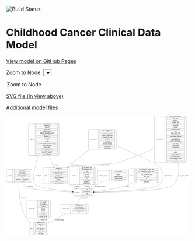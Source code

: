 <link rel='stylesheet' href="assets/style.css">
<link rel='stylesheet' href="https://unpkg.com/leaflet@1.5.1/dist/leaflet.css" integrity="sha512-xwE/Az9zrjBIphAcBb3F6JVqxf46+CDLwfLMHloNu6KEQCAWi6HcDUbeOfBIptF7tcCzusKFjFw2yuvEpDL9wQ==" crossorigin="">
<script type="text/javascript" src="https://code.jquery.com/jquery-3.2.1.min.js"></script>
<script type="text/javascript"  src="https://unpkg.com/leaflet@1.5.1/dist/leaflet.js"></script>
<script type="text/javascript" src="assets/actions.js"></script>

![Build Status](https://github.com/CBIIT/c3d-model/actions/workflows/model-test-and-deploy.yml/badge.svg)

# Childhood Cancer Clinical Data Model

[View model on GitHub Pages](https://cbiit.github.io/c3d-model/)


Zoom to Node: <select id="node_select">
  <option value="">Zoom to Node</option>
</select>
<div id="model"></div>

<p>
<a href="./model-desc/c3d-model.svg">SVG file (in view above)</a>
<p>
<a href="./model-desc">Additional model files</a>
<div id='graph' style='display:off;'>
<svg width="2350pt" height="1528pt"
 viewBox="0.00 0.00 2349.50 1528.00" xmlns="http://www.w3.org/2000/svg" xmlns:xlink="http://www.w3.org/1999/xlink">
<g id="graph0" class="graph" transform="scale(1 1) rotate(0) translate(4 1524)">
<title>Perl</title>
<polygon fill="#ffffff" stroke="transparent" points="-4,4 -4,-1524 2345.5,-1524 2345.5,4 -4,4"/>
<!-- genetic_analysis -->
<g id="node1" class="node">
<title>genetic_analysis</title>
<path fill="none" stroke="#000000" d="M1901.5,-921.5C1901.5,-921.5 2285.5,-921.5 2285.5,-921.5 2291.5,-921.5 2297.5,-927.5 2297.5,-933.5 2297.5,-933.5 2297.5,-1507.5 2297.5,-1507.5 2297.5,-1513.5 2291.5,-1519.5 2285.5,-1519.5 2285.5,-1519.5 1901.5,-1519.5 1901.5,-1519.5 1895.5,-1519.5 1889.5,-1513.5 1889.5,-1507.5 1889.5,-1507.5 1889.5,-933.5 1889.5,-933.5 1889.5,-927.5 1895.5,-921.5 1901.5,-921.5"/>
<text text-anchor="middle" x="1957" y="-1216.8" font-family="Times,serif" font-size="14.00" fill="#000000">genetic_analysis</text>
<polyline fill="none" stroke="#000000" points="2024.5,-921.5 2024.5,-1519.5 "/>
<text text-anchor="middle" x="2035" y="-1216.8" font-family="Times,serif" font-size="14.00" fill="#000000"> </text>
<polyline fill="none" stroke="#000000" points="2045.5,-921.5 2045.5,-1519.5 "/>
<text text-anchor="middle" x="2161" y="-1504.3" font-family="Times,serif" font-size="14.00" fill="#000000">age_at_genetic_analysis</text>
<polyline fill="none" stroke="#000000" points="2045.5,-1496.5 2276.5,-1496.5 "/>
<text text-anchor="middle" x="2161" y="-1481.3" font-family="Times,serif" font-size="14.00" fill="#000000">allelic_ratio</text>
<polyline fill="none" stroke="#000000" points="2045.5,-1473.5 2276.5,-1473.5 "/>
<text text-anchor="middle" x="2161" y="-1458.3" font-family="Times,serif" font-size="14.00" fill="#000000">alteration</text>
<polyline fill="none" stroke="#000000" points="2045.5,-1450.5 2276.5,-1450.5 "/>
<text text-anchor="middle" x="2161" y="-1435.3" font-family="Times,serif" font-size="14.00" fill="#000000">alteration_effect</text>
<polyline fill="none" stroke="#000000" points="2045.5,-1427.5 2276.5,-1427.5 "/>
<text text-anchor="middle" x="2161" y="-1412.3" font-family="Times,serif" font-size="14.00" fill="#000000">alteration_type</text>
<polyline fill="none" stroke="#000000" points="2045.5,-1404.5 2276.5,-1404.5 "/>
<text text-anchor="middle" x="2161" y="-1389.3" font-family="Times,serif" font-size="14.00" fill="#000000">chromosome</text>
<polyline fill="none" stroke="#000000" points="2045.5,-1381.5 2276.5,-1381.5 "/>
<text text-anchor="middle" x="2161" y="-1366.3" font-family="Times,serif" font-size="14.00" fill="#000000">cytoband</text>
<polyline fill="none" stroke="#000000" points="2045.5,-1358.5 2276.5,-1358.5 "/>
<text text-anchor="middle" x="2161" y="-1343.3" font-family="Times,serif" font-size="14.00" fill="#000000">dna_index_numeric</text>
<polyline fill="none" stroke="#000000" points="2045.5,-1335.5 2276.5,-1335.5 "/>
<text text-anchor="middle" x="2161" y="-1320.3" font-family="Times,serif" font-size="14.00" fill="#000000">exon</text>
<polyline fill="none" stroke="#000000" points="2045.5,-1312.5 2276.5,-1312.5 "/>
<text text-anchor="middle" x="2161" y="-1297.3" font-family="Times,serif" font-size="14.00" fill="#000000">fusion_partner_exon</text>
<polyline fill="none" stroke="#000000" points="2045.5,-1289.5 2276.5,-1289.5 "/>
<text text-anchor="middle" x="2161" y="-1274.3" font-family="Times,serif" font-size="14.00" fill="#000000">fusion_partner_gene</text>
<polyline fill="none" stroke="#000000" points="2045.5,-1266.5 2276.5,-1266.5 "/>
<text text-anchor="middle" x="2161" y="-1251.3" font-family="Times,serif" font-size="14.00" fill="#000000">fusion_partner_transcript</text>
<polyline fill="none" stroke="#000000" points="2045.5,-1243.5 2276.5,-1243.5 "/>
<text text-anchor="middle" x="2161" y="-1228.3" font-family="Times,serif" font-size="14.00" fill="#000000">gene_symbol</text>
<polyline fill="none" stroke="#000000" points="2045.5,-1220.5 2276.5,-1220.5 "/>
<text text-anchor="middle" x="2161" y="-1205.3" font-family="Times,serif" font-size="14.00" fill="#000000">genetic_analysis_id</text>
<polyline fill="none" stroke="#000000" points="2045.5,-1197.5 2276.5,-1197.5 "/>
<text text-anchor="middle" x="2161" y="-1182.3" font-family="Times,serif" font-size="14.00" fill="#000000">genomic_source_category</text>
<polyline fill="none" stroke="#000000" points="2045.5,-1174.5 2276.5,-1174.5 "/>
<text text-anchor="middle" x="2161" y="-1159.3" font-family="Times,serif" font-size="14.00" fill="#000000">hgvs_coding</text>
<polyline fill="none" stroke="#000000" points="2045.5,-1151.5 2276.5,-1151.5 "/>
<text text-anchor="middle" x="2161" y="-1136.3" font-family="Times,serif" font-size="14.00" fill="#000000">hgvs_genome</text>
<polyline fill="none" stroke="#000000" points="2045.5,-1128.5 2276.5,-1128.5 "/>
<text text-anchor="middle" x="2161" y="-1113.3" font-family="Times,serif" font-size="14.00" fill="#000000">hgvs_protein</text>
<polyline fill="none" stroke="#000000" points="2045.5,-1105.5 2276.5,-1105.5 "/>
<text text-anchor="middle" x="2161" y="-1090.3" font-family="Times,serif" font-size="14.00" fill="#000000">id</text>
<polyline fill="none" stroke="#000000" points="2045.5,-1082.5 2276.5,-1082.5 "/>
<text text-anchor="middle" x="2161" y="-1067.3" font-family="Times,serif" font-size="14.00" fill="#000000">iscn</text>
<polyline fill="none" stroke="#000000" points="2045.5,-1059.5 2276.5,-1059.5 "/>
<text text-anchor="middle" x="2161" y="-1044.3" font-family="Times,serif" font-size="14.00" fill="#000000">method</text>
<polyline fill="none" stroke="#000000" points="2045.5,-1036.5 2276.5,-1036.5 "/>
<text text-anchor="middle" x="2161" y="-1021.3" font-family="Times,serif" font-size="14.00" fill="#000000">reference_genome</text>
<polyline fill="none" stroke="#000000" points="2045.5,-1013.5 2276.5,-1013.5 "/>
<text text-anchor="middle" x="2161" y="-998.3" font-family="Times,serif" font-size="14.00" fill="#000000">reported_significance</text>
<polyline fill="none" stroke="#000000" points="2045.5,-990.5 2276.5,-990.5 "/>
<text text-anchor="middle" x="2161" y="-975.3" font-family="Times,serif" font-size="14.00" fill="#000000">reported_significance_system</text>
<polyline fill="none" stroke="#000000" points="2045.5,-967.5 2276.5,-967.5 "/>
<text text-anchor="middle" x="2161" y="-952.3" font-family="Times,serif" font-size="14.00" fill="#000000">result</text>
<polyline fill="none" stroke="#000000" points="2045.5,-944.5 2276.5,-944.5 "/>
<text text-anchor="middle" x="2161" y="-929.3" font-family="Times,serif" font-size="14.00" fill="#000000">+ 6 properties</text>
<polyline fill="none" stroke="#000000" points="2276.5,-921.5 2276.5,-1519.5 "/>
<text text-anchor="middle" x="2287" y="-1216.8" font-family="Times,serif" font-size="14.00" fill="#000000"> </text>
</g>
<!-- participant -->
<g id="node3" class="node">
<title>participant</title>
<path fill="none" stroke="#000000" d="M866,-495.5C866,-495.5 1097,-495.5 1097,-495.5 1103,-495.5 1109,-501.5 1109,-507.5 1109,-507.5 1109,-575.5 1109,-575.5 1109,-581.5 1103,-587.5 1097,-587.5 1097,-587.5 866,-587.5 866,-587.5 860,-587.5 854,-581.5 854,-575.5 854,-575.5 854,-507.5 854,-507.5 854,-501.5 860,-495.5 866,-495.5"/>
<text text-anchor="middle" x="902" y="-537.8" font-family="Times,serif" font-size="14.00" fill="#000000">participant</text>
<polyline fill="none" stroke="#000000" points="950,-495.5 950,-587.5 "/>
<text text-anchor="middle" x="960.5" y="-537.8" font-family="Times,serif" font-size="14.00" fill="#000000"> </text>
<polyline fill="none" stroke="#000000" points="971,-495.5 971,-587.5 "/>
<text text-anchor="middle" x="1029.5" y="-572.3" font-family="Times,serif" font-size="14.00" fill="#000000">id</text>
<polyline fill="none" stroke="#000000" points="971,-564.5 1088,-564.5 "/>
<text text-anchor="middle" x="1029.5" y="-549.3" font-family="Times,serif" font-size="14.00" fill="#000000">participant_id</text>
<polyline fill="none" stroke="#000000" points="971,-541.5 1088,-541.5 "/>
<text text-anchor="middle" x="1029.5" y="-526.3" font-family="Times,serif" font-size="14.00" fill="#000000">race</text>
<polyline fill="none" stroke="#000000" points="971,-518.5 1088,-518.5 "/>
<text text-anchor="middle" x="1029.5" y="-503.3" font-family="Times,serif" font-size="14.00" fill="#000000">sex_at_birth</text>
<polyline fill="none" stroke="#000000" points="1088,-495.5 1088,-587.5 "/>
<text text-anchor="middle" x="1098.5" y="-537.8" font-family="Times,serif" font-size="14.00" fill="#000000"> </text>
</g>
<!-- genetic_analysis&#45;&gt;participant -->
<g id="edge2" class="edge">
<title>genetic_analysis&#45;&gt;participant</title>
<path fill="none" stroke="#000000" d="M2195.6987,-921.1778C2210.6296,-821.0588 2202.7079,-715.5776 2136.5,-639 2071.119,-563.3789 1411.3695,-546.4096 1119.3357,-542.6017"/>
<polygon fill="#000000" stroke="#000000" points="1119.1476,-539.0991 1109.1039,-542.4717 1119.0586,-546.0985 1119.1476,-539.0991"/>
<text text-anchor="middle" x="2271.5" y="-750.8" font-family="Times,serif" font-size="14.00" fill="#000000">of_genetic_analysis</text>
</g>
<!-- sample -->
<g id="node7" class="node">
<title>sample</title>
<path fill="none" stroke="#000000" d="M479.5,-651C479.5,-651 793.5,-651 793.5,-651 799.5,-651 805.5,-657 805.5,-663 805.5,-663 805.5,-846 805.5,-846 805.5,-852 799.5,-858 793.5,-858 793.5,-858 479.5,-858 479.5,-858 473.5,-858 467.5,-852 467.5,-846 467.5,-846 467.5,-663 467.5,-663 467.5,-657 473.5,-651 479.5,-651"/>
<text text-anchor="middle" x="501.5" y="-750.8" font-family="Times,serif" font-size="14.00" fill="#000000">sample</text>
<polyline fill="none" stroke="#000000" points="535.5,-651 535.5,-858 "/>
<text text-anchor="middle" x="546" y="-750.8" font-family="Times,serif" font-size="14.00" fill="#000000"> </text>
<polyline fill="none" stroke="#000000" points="556.5,-651 556.5,-858 "/>
<text text-anchor="middle" x="670.5" y="-842.8" font-family="Times,serif" font-size="14.00" fill="#000000">anatomic_site</text>
<polyline fill="none" stroke="#000000" points="556.5,-835 784.5,-835 "/>
<text text-anchor="middle" x="670.5" y="-819.8" font-family="Times,serif" font-size="14.00" fill="#000000">id</text>
<polyline fill="none" stroke="#000000" points="556.5,-812 784.5,-812 "/>
<text text-anchor="middle" x="670.5" y="-796.8" font-family="Times,serif" font-size="14.00" fill="#000000">participant_age_at_collection</text>
<polyline fill="none" stroke="#000000" points="556.5,-789 784.5,-789 "/>
<text text-anchor="middle" x="670.5" y="-773.8" font-family="Times,serif" font-size="14.00" fill="#000000">percent_necrosis</text>
<polyline fill="none" stroke="#000000" points="556.5,-766 784.5,-766 "/>
<text text-anchor="middle" x="670.5" y="-750.8" font-family="Times,serif" font-size="14.00" fill="#000000">percent_tumor</text>
<polyline fill="none" stroke="#000000" points="556.5,-743 784.5,-743 "/>
<text text-anchor="middle" x="670.5" y="-727.8" font-family="Times,serif" font-size="14.00" fill="#000000">sample_description</text>
<polyline fill="none" stroke="#000000" points="556.5,-720 784.5,-720 "/>
<text text-anchor="middle" x="670.5" y="-704.8" font-family="Times,serif" font-size="14.00" fill="#000000">sample_id</text>
<polyline fill="none" stroke="#000000" points="556.5,-697 784.5,-697 "/>
<text text-anchor="middle" x="670.5" y="-681.8" font-family="Times,serif" font-size="14.00" fill="#000000">sample_tumor_status</text>
<polyline fill="none" stroke="#000000" points="556.5,-674 784.5,-674 "/>
<text text-anchor="middle" x="670.5" y="-658.8" font-family="Times,serif" font-size="14.00" fill="#000000">tumor_classification</text>
<polyline fill="none" stroke="#000000" points="784.5,-651 784.5,-858 "/>
<text text-anchor="middle" x="795" y="-750.8" font-family="Times,serif" font-size="14.00" fill="#000000"> </text>
</g>
<!-- genetic_analysis&#45;&gt;sample -->
<g id="edge3" class="edge">
<title>genetic_analysis&#45;&gt;sample</title>
<path fill="none" stroke="#000000" d="M1889.3328,-1109.4793C1757.2608,-1043.0777 1579.4216,-963.5699 1412.5,-921 1347.8826,-904.5207 877.5803,-891.6299 814.5,-870 807.7321,-867.6793 800.9666,-865.046 794.2421,-862.1608"/>
<polygon fill="#000000" stroke="#000000" points="795.6592,-858.9605 785.1013,-858.076 792.8032,-865.3514 795.6592,-858.9605"/>
<text text-anchor="middle" x="1262.5" y="-891.8" font-family="Times,serif" font-size="14.00" fill="#000000">of_genetic_analysis</text>
</g>
<!-- laboratory_test -->
<g id="node2" class="node">
<title>laboratory_test</title>
<path fill="none" stroke="#000000" d="M1059.5,-1094C1059.5,-1094 1391.5,-1094 1391.5,-1094 1397.5,-1094 1403.5,-1100 1403.5,-1106 1403.5,-1106 1403.5,-1335 1403.5,-1335 1403.5,-1341 1397.5,-1347 1391.5,-1347 1391.5,-1347 1059.5,-1347 1059.5,-1347 1053.5,-1347 1047.5,-1341 1047.5,-1335 1047.5,-1335 1047.5,-1106 1047.5,-1106 1047.5,-1100 1053.5,-1094 1059.5,-1094"/>
<text text-anchor="middle" x="1110.5" y="-1216.8" font-family="Times,serif" font-size="14.00" fill="#000000">laboratory_test</text>
<polyline fill="none" stroke="#000000" points="1173.5,-1094 1173.5,-1347 "/>
<text text-anchor="middle" x="1184" y="-1216.8" font-family="Times,serif" font-size="14.00" fill="#000000"> </text>
<polyline fill="none" stroke="#000000" points="1194.5,-1094 1194.5,-1347 "/>
<text text-anchor="middle" x="1288.5" y="-1331.8" font-family="Times,serif" font-size="14.00" fill="#000000">age_at_laboratory_test</text>
<polyline fill="none" stroke="#000000" points="1194.5,-1324 1382.5,-1324 "/>
<text text-anchor="middle" x="1288.5" y="-1308.8" font-family="Times,serif" font-size="14.00" fill="#000000">id</text>
<polyline fill="none" stroke="#000000" points="1194.5,-1301 1382.5,-1301 "/>
<text text-anchor="middle" x="1288.5" y="-1285.8" font-family="Times,serif" font-size="14.00" fill="#000000">laboratory_test_id</text>
<polyline fill="none" stroke="#000000" points="1194.5,-1278 1382.5,-1278 "/>
<text text-anchor="middle" x="1288.5" y="-1262.8" font-family="Times,serif" font-size="14.00" fill="#000000">laboratory_test_method</text>
<polyline fill="none" stroke="#000000" points="1194.5,-1255 1382.5,-1255 "/>
<text text-anchor="middle" x="1288.5" y="-1239.8" font-family="Times,serif" font-size="14.00" fill="#000000">laboratory_test_name</text>
<polyline fill="none" stroke="#000000" points="1194.5,-1232 1382.5,-1232 "/>
<text text-anchor="middle" x="1288.5" y="-1216.8" font-family="Times,serif" font-size="14.00" fill="#000000">sensitivity</text>
<polyline fill="none" stroke="#000000" points="1194.5,-1209 1382.5,-1209 "/>
<text text-anchor="middle" x="1288.5" y="-1193.8" font-family="Times,serif" font-size="14.00" fill="#000000">specimen</text>
<polyline fill="none" stroke="#000000" points="1194.5,-1186 1382.5,-1186 "/>
<text text-anchor="middle" x="1288.5" y="-1170.8" font-family="Times,serif" font-size="14.00" fill="#000000">test_result_modifier</text>
<polyline fill="none" stroke="#000000" points="1194.5,-1163 1382.5,-1163 "/>
<text text-anchor="middle" x="1288.5" y="-1147.8" font-family="Times,serif" font-size="14.00" fill="#000000">test_result_numeric</text>
<polyline fill="none" stroke="#000000" points="1194.5,-1140 1382.5,-1140 "/>
<text text-anchor="middle" x="1288.5" y="-1124.8" font-family="Times,serif" font-size="14.00" fill="#000000">test_result_text</text>
<polyline fill="none" stroke="#000000" points="1194.5,-1117 1382.5,-1117 "/>
<text text-anchor="middle" x="1288.5" y="-1101.8" font-family="Times,serif" font-size="14.00" fill="#000000">test_result_unit</text>
<polyline fill="none" stroke="#000000" points="1382.5,-1094 1382.5,-1347 "/>
<text text-anchor="middle" x="1393" y="-1216.8" font-family="Times,serif" font-size="14.00" fill="#000000"> </text>
</g>
<!-- laboratory_test&#45;&gt;participant -->
<g id="edge14" class="edge">
<title>laboratory_test&#45;&gt;participant</title>
<path fill="none" stroke="#000000" d="M1403.5919,-1140.7329C1614.4606,-1045.4454 1939.3803,-895.6211 1955.5,-870 2010.1727,-783.1016 2024.386,-715.126 1955.5,-639 1900.4694,-578.1857 1374.5738,-553.6469 1119.2513,-545.2557"/>
<polygon fill="#000000" stroke="#000000" points="1119.2733,-541.7546 1109.1648,-544.9279 1119.0459,-548.7509 1119.2733,-541.7546"/>
<text text-anchor="middle" x="2067" y="-750.8" font-family="Times,serif" font-size="14.00" fill="#000000">of_laboratory_test</text>
</g>
<!-- laboratory_test&#45;&gt;sample -->
<g id="edge15" class="edge">
<title>laboratory_test&#45;&gt;sample</title>
<path fill="none" stroke="#000000" d="M1065.3312,-1093.779C974.6527,-1022.0367 862.3497,-933.1859 775.4178,-864.4078"/>
<polygon fill="#000000" stroke="#000000" points="777.3657,-861.486 767.3517,-858.0262 773.0225,-866.9757 777.3657,-861.486"/>
<text text-anchor="middle" x="877" y="-891.8" font-family="Times,serif" font-size="14.00" fill="#000000">of_laboratory_test</text>
</g>
<!-- consent_group -->
<g id="node4" class="node">
<title>consent_group</title>
<path fill="none" stroke="#000000" d="M708,-271C708,-271 1033,-271 1033,-271 1039,-271 1045,-277 1045,-283 1045,-283 1045,-374 1045,-374 1045,-380 1039,-386 1033,-386 1033,-386 708,-386 708,-386 702,-386 696,-380 696,-374 696,-374 696,-283 696,-283 696,-277 702,-271 708,-271"/>
<text text-anchor="middle" x="757" y="-324.8" font-family="Times,serif" font-size="14.00" fill="#000000">consent_group</text>
<polyline fill="none" stroke="#000000" points="818,-271 818,-386 "/>
<text text-anchor="middle" x="828.5" y="-324.8" font-family="Times,serif" font-size="14.00" fill="#000000"> </text>
<polyline fill="none" stroke="#000000" points="839,-271 839,-386 "/>
<text text-anchor="middle" x="931.5" y="-370.8" font-family="Times,serif" font-size="14.00" fill="#000000">consent_group_id</text>
<polyline fill="none" stroke="#000000" points="839,-363 1024,-363 "/>
<text text-anchor="middle" x="931.5" y="-347.8" font-family="Times,serif" font-size="14.00" fill="#000000">consent_group_name</text>
<polyline fill="none" stroke="#000000" points="839,-340 1024,-340 "/>
<text text-anchor="middle" x="931.5" y="-324.8" font-family="Times,serif" font-size="14.00" fill="#000000">consent_group_number</text>
<polyline fill="none" stroke="#000000" points="839,-317 1024,-317 "/>
<text text-anchor="middle" x="931.5" y="-301.8" font-family="Times,serif" font-size="14.00" fill="#000000">consent_group_suffix</text>
<polyline fill="none" stroke="#000000" points="839,-294 1024,-294 "/>
<text text-anchor="middle" x="931.5" y="-278.8" font-family="Times,serif" font-size="14.00" fill="#000000">id</text>
<polyline fill="none" stroke="#000000" points="1024,-271 1024,-386 "/>
<text text-anchor="middle" x="1034.5" y="-324.8" font-family="Times,serif" font-size="14.00" fill="#000000"> </text>
</g>
<!-- participant&#45;&gt;consent_group -->
<g id="edge1" class="edge">
<title>participant&#45;&gt;consent_group</title>
<path fill="none" stroke="#000000" d="M957.4147,-495.2822C942.1447,-465.9804 922.1441,-427.6009 905.1791,-395.0464"/>
<polygon fill="#000000" stroke="#000000" points="908.2063,-393.2818 900.4811,-386.0312 901.9987,-396.5168 908.2063,-393.2818"/>
<text text-anchor="middle" x="997" y="-465.8" font-family="Times,serif" font-size="14.00" fill="#000000">of_participant</text>
</g>
<!-- study -->
<g id="node10" class="node">
<title>study</title>
<path fill="none" stroke="#000000" d="M302,-.5C302,-.5 521,-.5 521,-.5 527,-.5 533,-6.5 533,-12.5 533,-12.5 533,-149.5 533,-149.5 533,-155.5 527,-161.5 521,-161.5 521,-161.5 302,-161.5 302,-161.5 296,-161.5 290,-155.5 290,-149.5 290,-149.5 290,-12.5 290,-12.5 290,-6.5 296,-.5 302,-.5"/>
<text text-anchor="middle" x="318" y="-77.3" font-family="Times,serif" font-size="14.00" fill="#000000">study</text>
<polyline fill="none" stroke="#000000" points="346,-.5 346,-161.5 "/>
<text text-anchor="middle" x="356.5" y="-77.3" font-family="Times,serif" font-size="14.00" fill="#000000"> </text>
<polyline fill="none" stroke="#000000" points="367,-.5 367,-161.5 "/>
<text text-anchor="middle" x="439.5" y="-146.3" font-family="Times,serif" font-size="14.00" fill="#000000">dbgap_accession</text>
<polyline fill="none" stroke="#000000" points="367,-138.5 512,-138.5 "/>
<text text-anchor="middle" x="439.5" y="-123.3" font-family="Times,serif" font-size="14.00" fill="#000000">external_url</text>
<polyline fill="none" stroke="#000000" points="367,-115.5 512,-115.5 "/>
<text text-anchor="middle" x="439.5" y="-100.3" font-family="Times,serif" font-size="14.00" fill="#000000">id</text>
<polyline fill="none" stroke="#000000" points="367,-92.5 512,-92.5 "/>
<text text-anchor="middle" x="439.5" y="-77.3" font-family="Times,serif" font-size="14.00" fill="#000000">study_description</text>
<polyline fill="none" stroke="#000000" points="367,-69.5 512,-69.5 "/>
<text text-anchor="middle" x="439.5" y="-54.3" font-family="Times,serif" font-size="14.00" fill="#000000">study_id</text>
<polyline fill="none" stroke="#000000" points="367,-46.5 512,-46.5 "/>
<text text-anchor="middle" x="439.5" y="-31.3" font-family="Times,serif" font-size="14.00" fill="#000000">study_name</text>
<polyline fill="none" stroke="#000000" points="367,-23.5 512,-23.5 "/>
<text text-anchor="middle" x="439.5" y="-8.3" font-family="Times,serif" font-size="14.00" fill="#000000">study_status</text>
<polyline fill="none" stroke="#000000" points="512,-.5 512,-161.5 "/>
<text text-anchor="middle" x="522.5" y="-77.3" font-family="Times,serif" font-size="14.00" fill="#000000"> </text>
</g>
<!-- consent_group&#45;&gt;study -->
<g id="edge6" class="edge">
<title>consent_group&#45;&gt;study</title>
<path fill="none" stroke="#000000" d="M763.7535,-270.9406C697.5854,-235.2617 612.1271,-189.1813 541.9551,-151.3435"/>
<polygon fill="#000000" stroke="#000000" points="543.5011,-148.2007 533.038,-146.5352 540.1788,-154.3621 543.5011,-148.2007"/>
<text text-anchor="middle" x="678" y="-183.8" font-family="Times,serif" font-size="14.00" fill="#000000">of_consent_group</text>
</g>
<!-- reference_file -->
<g id="node5" class="node">
<title>reference_file</title>
<path fill="none" stroke="#000000" d="M273,-213.5C273,-213.5 550,-213.5 550,-213.5 556,-213.5 562,-219.5 562,-225.5 562,-225.5 562,-431.5 562,-431.5 562,-437.5 556,-443.5 550,-443.5 550,-443.5 273,-443.5 273,-443.5 267,-443.5 261,-437.5 261,-431.5 261,-431.5 261,-225.5 261,-225.5 261,-219.5 267,-213.5 273,-213.5"/>
<text text-anchor="middle" x="319" y="-324.8" font-family="Times,serif" font-size="14.00" fill="#000000">reference_file</text>
<polyline fill="none" stroke="#000000" points="377,-213.5 377,-443.5 "/>
<text text-anchor="middle" x="387.5" y="-324.8" font-family="Times,serif" font-size="14.00" fill="#000000"> </text>
<polyline fill="none" stroke="#000000" points="398,-213.5 398,-443.5 "/>
<text text-anchor="middle" x="469.5" y="-428.3" font-family="Times,serif" font-size="14.00" fill="#000000">dcf_indexd_guid</text>
<polyline fill="none" stroke="#000000" points="398,-420.5 541,-420.5 "/>
<text text-anchor="middle" x="469.5" y="-405.3" font-family="Times,serif" font-size="14.00" fill="#000000">file_category</text>
<polyline fill="none" stroke="#000000" points="398,-397.5 541,-397.5 "/>
<text text-anchor="middle" x="469.5" y="-382.3" font-family="Times,serif" font-size="14.00" fill="#000000">file_description</text>
<polyline fill="none" stroke="#000000" points="398,-374.5 541,-374.5 "/>
<text text-anchor="middle" x="469.5" y="-359.3" font-family="Times,serif" font-size="14.00" fill="#000000">file_name</text>
<polyline fill="none" stroke="#000000" points="398,-351.5 541,-351.5 "/>
<text text-anchor="middle" x="469.5" y="-336.3" font-family="Times,serif" font-size="14.00" fill="#000000">file_size</text>
<polyline fill="none" stroke="#000000" points="398,-328.5 541,-328.5 "/>
<text text-anchor="middle" x="469.5" y="-313.3" font-family="Times,serif" font-size="14.00" fill="#000000">file_type</text>
<polyline fill="none" stroke="#000000" points="398,-305.5 541,-305.5 "/>
<text text-anchor="middle" x="469.5" y="-290.3" font-family="Times,serif" font-size="14.00" fill="#000000">id</text>
<polyline fill="none" stroke="#000000" points="398,-282.5 541,-282.5 "/>
<text text-anchor="middle" x="469.5" y="-267.3" font-family="Times,serif" font-size="14.00" fill="#000000">md5sum</text>
<polyline fill="none" stroke="#000000" points="398,-259.5 541,-259.5 "/>
<text text-anchor="middle" x="469.5" y="-244.3" font-family="Times,serif" font-size="14.00" fill="#000000">reference_file_id</text>
<polyline fill="none" stroke="#000000" points="398,-236.5 541,-236.5 "/>
<text text-anchor="middle" x="469.5" y="-221.3" font-family="Times,serif" font-size="14.00" fill="#000000">reference_file_url</text>
<polyline fill="none" stroke="#000000" points="541,-213.5 541,-443.5 "/>
<text text-anchor="middle" x="551.5" y="-324.8" font-family="Times,serif" font-size="14.00" fill="#000000"> </text>
</g>
<!-- reference_file&#45;&gt;study -->
<g id="edge5" class="edge">
<title>reference_file&#45;&gt;study</title>
<path fill="none" stroke="#000000" d="M411.5,-213.4448C411.5,-199.4621 411.5,-185.3307 411.5,-171.7693"/>
<polygon fill="#000000" stroke="#000000" points="415.0001,-171.5218 411.5,-161.5218 408.0001,-171.5219 415.0001,-171.5218"/>
<text text-anchor="middle" x="472" y="-183.8" font-family="Times,serif" font-size="14.00" fill="#000000">of_reference_file</text>
</g>
<!-- treatment -->
<g id="node6" class="node">
<title>treatment</title>
<path fill="none" stroke="#000000" d="M835.5,-639.5C835.5,-639.5 1127.5,-639.5 1127.5,-639.5 1133.5,-639.5 1139.5,-645.5 1139.5,-651.5 1139.5,-651.5 1139.5,-857.5 1139.5,-857.5 1139.5,-863.5 1133.5,-869.5 1127.5,-869.5 1127.5,-869.5 835.5,-869.5 835.5,-869.5 829.5,-869.5 823.5,-863.5 823.5,-857.5 823.5,-857.5 823.5,-651.5 823.5,-651.5 823.5,-645.5 829.5,-639.5 835.5,-639.5"/>
<text text-anchor="middle" x="868" y="-750.8" font-family="Times,serif" font-size="14.00" fill="#000000">treatment</text>
<polyline fill="none" stroke="#000000" points="912.5,-639.5 912.5,-869.5 "/>
<text text-anchor="middle" x="923" y="-750.8" font-family="Times,serif" font-size="14.00" fill="#000000"> </text>
<polyline fill="none" stroke="#000000" points="933.5,-639.5 933.5,-869.5 "/>
<text text-anchor="middle" x="1026" y="-854.3" font-family="Times,serif" font-size="14.00" fill="#000000">age_at_treatment_end</text>
<polyline fill="none" stroke="#000000" points="933.5,-846.5 1118.5,-846.5 "/>
<text text-anchor="middle" x="1026" y="-831.3" font-family="Times,serif" font-size="14.00" fill="#000000">age_at_treatment_start</text>
<polyline fill="none" stroke="#000000" points="933.5,-823.5 1118.5,-823.5 "/>
<text text-anchor="middle" x="1026" y="-808.3" font-family="Times,serif" font-size="14.00" fill="#000000">dose</text>
<polyline fill="none" stroke="#000000" points="933.5,-800.5 1118.5,-800.5 "/>
<text text-anchor="middle" x="1026" y="-785.3" font-family="Times,serif" font-size="14.00" fill="#000000">dose_frequency</text>
<polyline fill="none" stroke="#000000" points="933.5,-777.5 1118.5,-777.5 "/>
<text text-anchor="middle" x="1026" y="-762.3" font-family="Times,serif" font-size="14.00" fill="#000000">dose_route</text>
<polyline fill="none" stroke="#000000" points="933.5,-754.5 1118.5,-754.5 "/>
<text text-anchor="middle" x="1026" y="-739.3" font-family="Times,serif" font-size="14.00" fill="#000000">dose_unit</text>
<polyline fill="none" stroke="#000000" points="933.5,-731.5 1118.5,-731.5 "/>
<text text-anchor="middle" x="1026" y="-716.3" font-family="Times,serif" font-size="14.00" fill="#000000">id</text>
<polyline fill="none" stroke="#000000" points="933.5,-708.5 1118.5,-708.5 "/>
<text text-anchor="middle" x="1026" y="-693.3" font-family="Times,serif" font-size="14.00" fill="#000000">treatment_agent</text>
<polyline fill="none" stroke="#000000" points="933.5,-685.5 1118.5,-685.5 "/>
<text text-anchor="middle" x="1026" y="-670.3" font-family="Times,serif" font-size="14.00" fill="#000000">treatment_id</text>
<polyline fill="none" stroke="#000000" points="933.5,-662.5 1118.5,-662.5 "/>
<text text-anchor="middle" x="1026" y="-647.3" font-family="Times,serif" font-size="14.00" fill="#000000">treatment_type</text>
<polyline fill="none" stroke="#000000" points="1118.5,-639.5 1118.5,-869.5 "/>
<text text-anchor="middle" x="1129" y="-750.8" font-family="Times,serif" font-size="14.00" fill="#000000"> </text>
</g>
<!-- treatment&#45;&gt;participant -->
<g id="edge10" class="edge">
<title>treatment&#45;&gt;participant</title>
<path fill="none" stroke="#000000" d="M981.5,-639.2724C981.5,-624.8861 981.5,-610.7136 981.5,-597.8145"/>
<polygon fill="#000000" stroke="#000000" points="985.0001,-597.7629 981.5,-587.7629 978.0001,-597.763 985.0001,-597.7629"/>
<text text-anchor="middle" x="1028.5" y="-609.8" font-family="Times,serif" font-size="14.00" fill="#000000">of_treatment</text>
</g>
<!-- sample&#45;&gt;participant -->
<g id="edge4" class="edge">
<title>sample&#45;&gt;participant</title>
<path fill="none" stroke="#000000" d="M795.4162,-650.8553C801.8471,-646.8286 808.2266,-642.8636 814.5,-639 839.4319,-623.6449 866.7593,-607.4357 891.9562,-592.7365"/>
<polygon fill="#000000" stroke="#000000" points="893.8911,-595.6601 900.7724,-587.6041 890.3693,-589.6105 893.8911,-595.6601"/>
<text text-anchor="middle" x="906" y="-609.8" font-family="Times,serif" font-size="14.00" fill="#000000">of_sample</text>
</g>
<!-- synonym -->
<g id="node8" class="node">
<title>synonym</title>
<path fill="none" stroke="#000000" d="M12,-674C12,-674 313,-674 313,-674 319,-674 325,-680 325,-686 325,-686 325,-823 325,-823 325,-829 319,-835 313,-835 313,-835 12,-835 12,-835 6,-835 0,-829 0,-823 0,-823 0,-686 0,-686 0,-680 6,-674 12,-674"/>
<text text-anchor="middle" x="40" y="-750.8" font-family="Times,serif" font-size="14.00" fill="#000000">synonym</text>
<polyline fill="none" stroke="#000000" points="80,-674 80,-835 "/>
<text text-anchor="middle" x="90.5" y="-750.8" font-family="Times,serif" font-size="14.00" fill="#000000"> </text>
<polyline fill="none" stroke="#000000" points="101,-674 101,-835 "/>
<text text-anchor="middle" x="202.5" y="-819.8" font-family="Times,serif" font-size="14.00" fill="#000000">associated_id</text>
<polyline fill="none" stroke="#000000" points="101,-812 304,-812 "/>
<text text-anchor="middle" x="202.5" y="-796.8" font-family="Times,serif" font-size="14.00" fill="#000000">data_location</text>
<polyline fill="none" stroke="#000000" points="101,-789 304,-789 "/>
<text text-anchor="middle" x="202.5" y="-773.8" font-family="Times,serif" font-size="14.00" fill="#000000">domain_category</text>
<polyline fill="none" stroke="#000000" points="101,-766 304,-766 "/>
<text text-anchor="middle" x="202.5" y="-750.8" font-family="Times,serif" font-size="14.00" fill="#000000">domain_description</text>
<polyline fill="none" stroke="#000000" points="101,-743 304,-743 "/>
<text text-anchor="middle" x="202.5" y="-727.8" font-family="Times,serif" font-size="14.00" fill="#000000">id</text>
<polyline fill="none" stroke="#000000" points="101,-720 304,-720 "/>
<text text-anchor="middle" x="202.5" y="-704.8" font-family="Times,serif" font-size="14.00" fill="#000000">repository_of_synonym_id</text>
<polyline fill="none" stroke="#000000" points="101,-697 304,-697 "/>
<text text-anchor="middle" x="202.5" y="-681.8" font-family="Times,serif" font-size="14.00" fill="#000000">synonym_id</text>
<polyline fill="none" stroke="#000000" points="304,-674 304,-835 "/>
<text text-anchor="middle" x="314.5" y="-750.8" font-family="Times,serif" font-size="14.00" fill="#000000"> </text>
</g>
<!-- synonym&#45;&gt;participant -->
<g id="edge13" class="edge">
<title>synonym&#45;&gt;participant</title>
<path fill="none" stroke="#000000" d="M198.3072,-673.9057C213.9279,-647.9473 234.8613,-621.826 261.5,-606 310.2175,-577.057 648.5667,-556.8487 843.6246,-547.4565"/>
<polygon fill="#000000" stroke="#000000" points="843.8454,-550.95 853.6668,-546.9764 843.511,-543.958 843.8454,-550.95"/>
<text text-anchor="middle" x="304" y="-609.8" font-family="Times,serif" font-size="14.00" fill="#000000">of_synonym</text>
</g>
<!-- synonym&#45;&gt;study -->
<g id="edge12" class="edge">
<title>synonym&#45;&gt;study</title>
<path fill="none" stroke="#000000" d="M158.6831,-673.8579C157.0354,-562.6523 167.3068,-359.3841 251.5,-213 260.5892,-197.1969 272.3406,-182.482 285.3458,-169.0429"/>
<polygon fill="#000000" stroke="#000000" points="288.0873,-171.2516 292.691,-161.7092 283.1414,-166.2979 288.0873,-171.2516"/>
<text text-anchor="middle" x="215" y="-465.8" font-family="Times,serif" font-size="14.00" fill="#000000">of_synonym</text>
</g>
<!-- treatment_response -->
<g id="node9" class="node">
<title>treatment_response</title>
<path fill="none" stroke="#000000" d="M1170,-685.5C1170,-685.5 1531,-685.5 1531,-685.5 1537,-685.5 1543,-691.5 1543,-697.5 1543,-697.5 1543,-811.5 1543,-811.5 1543,-817.5 1537,-823.5 1531,-823.5 1531,-823.5 1170,-823.5 1170,-823.5 1164,-823.5 1158,-817.5 1158,-811.5 1158,-811.5 1158,-697.5 1158,-697.5 1158,-691.5 1164,-685.5 1170,-685.5"/>
<text text-anchor="middle" x="1238.5" y="-750.8" font-family="Times,serif" font-size="14.00" fill="#000000">treatment_response</text>
<polyline fill="none" stroke="#000000" points="1319,-685.5 1319,-823.5 "/>
<text text-anchor="middle" x="1329.5" y="-750.8" font-family="Times,serif" font-size="14.00" fill="#000000"> </text>
<polyline fill="none" stroke="#000000" points="1340,-685.5 1340,-823.5 "/>
<text text-anchor="middle" x="1431" y="-808.3" font-family="Times,serif" font-size="14.00" fill="#000000">age_at_response</text>
<polyline fill="none" stroke="#000000" points="1340,-800.5 1522,-800.5 "/>
<text text-anchor="middle" x="1431" y="-785.3" font-family="Times,serif" font-size="14.00" fill="#000000">id</text>
<polyline fill="none" stroke="#000000" points="1340,-777.5 1522,-777.5 "/>
<text text-anchor="middle" x="1431" y="-762.3" font-family="Times,serif" font-size="14.00" fill="#000000">response</text>
<polyline fill="none" stroke="#000000" points="1340,-754.5 1522,-754.5 "/>
<text text-anchor="middle" x="1431" y="-739.3" font-family="Times,serif" font-size="14.00" fill="#000000">response_category</text>
<polyline fill="none" stroke="#000000" points="1340,-731.5 1522,-731.5 "/>
<text text-anchor="middle" x="1431" y="-716.3" font-family="Times,serif" font-size="14.00" fill="#000000">response_system</text>
<polyline fill="none" stroke="#000000" points="1340,-708.5 1522,-708.5 "/>
<text text-anchor="middle" x="1431" y="-693.3" font-family="Times,serif" font-size="14.00" fill="#000000">treatment_response_id</text>
<polyline fill="none" stroke="#000000" points="1522,-685.5 1522,-823.5 "/>
<text text-anchor="middle" x="1532.5" y="-750.8" font-family="Times,serif" font-size="14.00" fill="#000000"> </text>
</g>
<!-- treatment_response&#45;&gt;participant -->
<g id="edge11" class="edge">
<title>treatment_response&#45;&gt;participant</title>
<path fill="none" stroke="#000000" d="M1230.9511,-685.4921C1178.6347,-655.2932 1118.3313,-620.4839 1070.1221,-592.6558"/>
<polygon fill="#000000" stroke="#000000" points="1071.6762,-589.5117 1061.2657,-587.5436 1068.1767,-595.5742 1071.6762,-589.5117"/>
<text text-anchor="middle" x="1194.5" y="-609.8" font-family="Times,serif" font-size="14.00" fill="#000000">of_treatment_response</text>
</g>
<!-- diagnosis -->
<g id="node11" class="node">
<title>diagnosis</title>
<path fill="none" stroke="#000000" d="M295,-1013.5C295,-1013.5 660,-1013.5 660,-1013.5 666,-1013.5 672,-1019.5 672,-1025.5 672,-1025.5 672,-1415.5 672,-1415.5 672,-1421.5 666,-1427.5 660,-1427.5 660,-1427.5 295,-1427.5 295,-1427.5 289,-1427.5 283,-1421.5 283,-1415.5 283,-1415.5 283,-1025.5 283,-1025.5 283,-1019.5 289,-1013.5 295,-1013.5"/>
<text text-anchor="middle" x="325" y="-1216.8" font-family="Times,serif" font-size="14.00" fill="#000000">diagnosis</text>
<polyline fill="none" stroke="#000000" points="367,-1013.5 367,-1427.5 "/>
<text text-anchor="middle" x="377.5" y="-1216.8" font-family="Times,serif" font-size="14.00" fill="#000000"> </text>
<polyline fill="none" stroke="#000000" points="388,-1013.5 388,-1427.5 "/>
<text text-anchor="middle" x="519.5" y="-1412.3" font-family="Times,serif" font-size="14.00" fill="#000000">age_at_diagnosis</text>
<polyline fill="none" stroke="#000000" points="388,-1404.5 651,-1404.5 "/>
<text text-anchor="middle" x="519.5" y="-1389.3" font-family="Times,serif" font-size="14.00" fill="#000000">anatomic_site</text>
<polyline fill="none" stroke="#000000" points="388,-1381.5 651,-1381.5 "/>
<text text-anchor="middle" x="519.5" y="-1366.3" font-family="Times,serif" font-size="14.00" fill="#000000">diagnosis</text>
<polyline fill="none" stroke="#000000" points="388,-1358.5 651,-1358.5 "/>
<text text-anchor="middle" x="519.5" y="-1343.3" font-family="Times,serif" font-size="14.00" fill="#000000">diagnosis_basis</text>
<polyline fill="none" stroke="#000000" points="388,-1335.5 651,-1335.5 "/>
<text text-anchor="middle" x="519.5" y="-1320.3" font-family="Times,serif" font-size="14.00" fill="#000000">diagnosis_category</text>
<polyline fill="none" stroke="#000000" points="388,-1312.5 651,-1312.5 "/>
<text text-anchor="middle" x="519.5" y="-1297.3" font-family="Times,serif" font-size="14.00" fill="#000000">diagnosis_classification_system</text>
<polyline fill="none" stroke="#000000" points="388,-1289.5 651,-1289.5 "/>
<text text-anchor="middle" x="519.5" y="-1274.3" font-family="Times,serif" font-size="14.00" fill="#000000">diagnosis_comment</text>
<polyline fill="none" stroke="#000000" points="388,-1266.5 651,-1266.5 "/>
<text text-anchor="middle" x="519.5" y="-1251.3" font-family="Times,serif" font-size="14.00" fill="#000000">diagnosis_id</text>
<polyline fill="none" stroke="#000000" points="388,-1243.5 651,-1243.5 "/>
<text text-anchor="middle" x="519.5" y="-1228.3" font-family="Times,serif" font-size="14.00" fill="#000000">disease_phase</text>
<polyline fill="none" stroke="#000000" points="388,-1220.5 651,-1220.5 "/>
<text text-anchor="middle" x="519.5" y="-1205.3" font-family="Times,serif" font-size="14.00" fill="#000000">id</text>
<polyline fill="none" stroke="#000000" points="388,-1197.5 651,-1197.5 "/>
<text text-anchor="middle" x="519.5" y="-1182.3" font-family="Times,serif" font-size="14.00" fill="#000000">laterality</text>
<polyline fill="none" stroke="#000000" points="388,-1174.5 651,-1174.5 "/>
<text text-anchor="middle" x="519.5" y="-1159.3" font-family="Times,serif" font-size="14.00" fill="#000000">toronto_childhood_cancer_staging</text>
<polyline fill="none" stroke="#000000" points="388,-1151.5 651,-1151.5 "/>
<text text-anchor="middle" x="519.5" y="-1136.3" font-family="Times,serif" font-size="14.00" fill="#000000">tumor_classification</text>
<polyline fill="none" stroke="#000000" points="388,-1128.5 651,-1128.5 "/>
<text text-anchor="middle" x="519.5" y="-1113.3" font-family="Times,serif" font-size="14.00" fill="#000000">tumor_grade</text>
<polyline fill="none" stroke="#000000" points="388,-1105.5 651,-1105.5 "/>
<text text-anchor="middle" x="519.5" y="-1090.3" font-family="Times,serif" font-size="14.00" fill="#000000">tumor_stage_clinical_m</text>
<polyline fill="none" stroke="#000000" points="388,-1082.5 651,-1082.5 "/>
<text text-anchor="middle" x="519.5" y="-1067.3" font-family="Times,serif" font-size="14.00" fill="#000000">tumor_stage_clinical_n</text>
<polyline fill="none" stroke="#000000" points="388,-1059.5 651,-1059.5 "/>
<text text-anchor="middle" x="519.5" y="-1044.3" font-family="Times,serif" font-size="14.00" fill="#000000">tumor_stage_clinical_t</text>
<polyline fill="none" stroke="#000000" points="388,-1036.5 651,-1036.5 "/>
<text text-anchor="middle" x="519.5" y="-1021.3" font-family="Times,serif" font-size="14.00" fill="#000000">year_of_diagnosis</text>
<polyline fill="none" stroke="#000000" points="651,-1013.5 651,-1427.5 "/>
<text text-anchor="middle" x="661.5" y="-1216.8" font-family="Times,serif" font-size="14.00" fill="#000000"> </text>
</g>
<!-- diagnosis&#45;&gt;participant -->
<g id="edge9" class="edge">
<title>diagnosis&#45;&gt;participant</title>
<path fill="none" stroke="#000000" d="M405.0933,-1013.2689C361.1282,-869.7474 321.8447,-694.8484 369.5,-639 399.9491,-603.316 672.9441,-571.0013 843.8829,-554.0264"/>
<polygon fill="#000000" stroke="#000000" points="844.3664,-557.4958 853.9742,-553.0303 843.6787,-550.5297 844.3664,-557.4958"/>
<text text-anchor="middle" x="414" y="-750.8" font-family="Times,serif" font-size="14.00" fill="#000000">of_diagnosis</text>
</g>
<!-- diagnosis&#45;&gt;sample -->
<g id="edge8" class="edge">
<title>diagnosis&#45;&gt;sample</title>
<path fill="none" stroke="#000000" d="M548.1657,-1013.3918C565.2423,-963.3434 582.8694,-911.6815 597.8428,-867.7971"/>
<polygon fill="#000000" stroke="#000000" points="601.1779,-868.8609 601.0947,-858.2664 594.5529,-866.6004 601.1779,-868.8609"/>
<text text-anchor="middle" x="635" y="-891.8" font-family="Times,serif" font-size="14.00" fill="#000000">of_diagnosis</text>
</g>
<!-- survival -->
<g id="node12" class="node">
<title>survival</title>
<path fill="none" stroke="#000000" d="M1573,-662.5C1573,-662.5 1934,-662.5 1934,-662.5 1940,-662.5 1946,-668.5 1946,-674.5 1946,-674.5 1946,-834.5 1946,-834.5 1946,-840.5 1940,-846.5 1934,-846.5 1934,-846.5 1573,-846.5 1573,-846.5 1567,-846.5 1561,-840.5 1561,-834.5 1561,-834.5 1561,-674.5 1561,-674.5 1561,-668.5 1567,-662.5 1573,-662.5"/>
<text text-anchor="middle" x="1598" y="-750.8" font-family="Times,serif" font-size="14.00" fill="#000000">survival</text>
<polyline fill="none" stroke="#000000" points="1635,-662.5 1635,-846.5 "/>
<text text-anchor="middle" x="1645.5" y="-750.8" font-family="Times,serif" font-size="14.00" fill="#000000"> </text>
<polyline fill="none" stroke="#000000" points="1656,-662.5 1656,-846.5 "/>
<text text-anchor="middle" x="1790.5" y="-831.3" font-family="Times,serif" font-size="14.00" fill="#000000">age_at_event_free_survival_status</text>
<polyline fill="none" stroke="#000000" points="1656,-823.5 1925,-823.5 "/>
<text text-anchor="middle" x="1790.5" y="-808.3" font-family="Times,serif" font-size="14.00" fill="#000000">age_at_last_known_survival_status</text>
<polyline fill="none" stroke="#000000" points="1656,-800.5 1925,-800.5 "/>
<text text-anchor="middle" x="1790.5" y="-785.3" font-family="Times,serif" font-size="14.00" fill="#000000">cause_of_death</text>
<polyline fill="none" stroke="#000000" points="1656,-777.5 1925,-777.5 "/>
<text text-anchor="middle" x="1790.5" y="-762.3" font-family="Times,serif" font-size="14.00" fill="#000000">event_free_survival_status</text>
<polyline fill="none" stroke="#000000" points="1656,-754.5 1925,-754.5 "/>
<text text-anchor="middle" x="1790.5" y="-739.3" font-family="Times,serif" font-size="14.00" fill="#000000">first_event</text>
<polyline fill="none" stroke="#000000" points="1656,-731.5 1925,-731.5 "/>
<text text-anchor="middle" x="1790.5" y="-716.3" font-family="Times,serif" font-size="14.00" fill="#000000">id</text>
<polyline fill="none" stroke="#000000" points="1656,-708.5 1925,-708.5 "/>
<text text-anchor="middle" x="1790.5" y="-693.3" font-family="Times,serif" font-size="14.00" fill="#000000">last_known_survival_status</text>
<polyline fill="none" stroke="#000000" points="1656,-685.5 1925,-685.5 "/>
<text text-anchor="middle" x="1790.5" y="-670.3" font-family="Times,serif" font-size="14.00" fill="#000000">survival_id</text>
<polyline fill="none" stroke="#000000" points="1925,-662.5 1925,-846.5 "/>
<text text-anchor="middle" x="1935.5" y="-750.8" font-family="Times,serif" font-size="14.00" fill="#000000"> </text>
</g>
<!-- survival&#45;&gt;participant -->
<g id="edge7" class="edge">
<title>survival&#45;&gt;participant</title>
<path fill="none" stroke="#000000" d="M1606.7697,-662.471C1588.9136,-653.6025 1570.5832,-645.5055 1552.5,-639 1409.8634,-587.6859 1237.2398,-562.9975 1119.391,-551.3702"/>
<polygon fill="#000000" stroke="#000000" points="1119.519,-547.8663 1109.2283,-550.3865 1118.8445,-554.8338 1119.519,-547.8663"/>
<text text-anchor="middle" x="1532" y="-609.8" font-family="Times,serif" font-size="14.00" fill="#000000">of_survival</text>
</g>
</g>
</svg>
</div>
